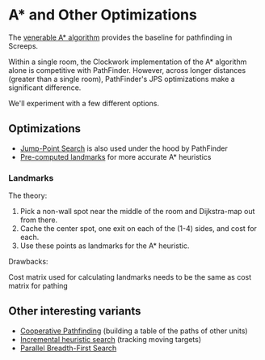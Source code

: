 # A\* and Other Optimizations

The [venerable A\* algorithm](https://www.redblobgames.com/pathfinding/a-star/introduction.html) provides the baseline for pathfinding in Screeps.

Within a single room, the Clockwork implementation of the A\* algorithm alone is competitive with PathFinder. However, across longer distances (greater than a single room), PathFinder's JPS optimizations make a significant difference.

We'll experiment with a few different options.

## Optimizations

- [Jump-Point Search](https://zerowidth.com/2013/a-visual-explanation-of-jump-point-search/) is also used under the hood by PathFinder
- [Pre-computed landmarks](https://www.redblobgames.com/blog/2024-05-05-wip-heuristics/) for more accurate A\* heuristics

### Landmarks

The theory:

1. Pick a non-wall spot near the middle of the room and Dijkstra-map out from there.
2. Cache the center spot, one exit on each of the (1-4) sides, and cost for each.
3. Use these points as landmarks for the A\* heuristic.

Drawbacks:

Cost matrix used for calculating landmarks needs to be the same as cost matrix for pathing

## Other interesting variants

- [Cooperative Pathfinding](https://theory.stanford.edu/~amitp/GameProgramming/MovingObstacles.html#predicting-obstacle-movement) (building a table of the paths of other units)
- [Incremental heuristic search](https://en.wikipedia.org/wiki/Incremental_heuristic_search) (tracking moving targets)
- [Parallel Breadth-First Search](https://arxiv.org/abs/2210.16351)

